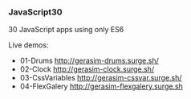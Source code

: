 ### JavaScript30
30 JavaScript apps using only ES6

Live demos:
- 01-Drums http://gerasim-drums.surge.sh/
- 02-Clock http://gerasim-clock.surge.sh/
- 03-CssVariables http://gerasim-cssvar.surge.sh/
- 04-FlexGalery http://gerasim-flexgalery.surge.sh
